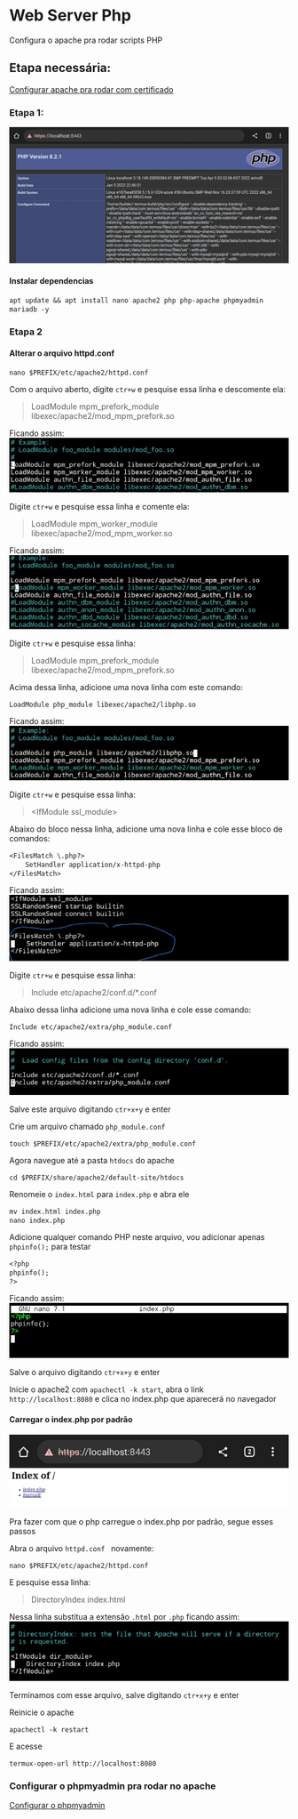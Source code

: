 # Web Server Php
Configura o apache pra rodar scripts PHP

## Etapa necessária:
<a href="https://github.com/Olliv3r/Web-Server">Configurar apache pra rodar com certificado</a>

### Etapa 1:
![mpm](https://github.com/Olliv3r/Web-Server-Php/blob/main/media/php_main.jpg)

#### Instalar dependencias
```
apt update && apt install nano apache2 php php-apache phpmyadmin mariadb -y
```

### Etapa 2
#### Alterar o arquivo  httpd.conf
```
nano $PREFIX/etc/apache2/httpd.conf
```

Com o arquivo aberto, digite `ctr+w` e pesquise essa linha e descomente ela:
> LoadModule mpm_prefork_module libexec/apache2/mod_mpm_prefork.so

Ficando assim:
![Carregar biblioteca mod_mpm_prefork.iso](https://github.com/Olliv3r/Web-Server-Php/blob/main/media/php-mpm_prefork_module.jpg)


Digite `ctr+w` e pesquise essa linha e comente ela:
> LoadModule mpm_worker_module libexec/apache2/mod_mpm_worker.so

Ficando assim:
![Desativar biblioteca mod_mpm_worker.so](https://github.com/Olliv3r/Web-Server-Php/blob/main/media/php-mpm-worker-module.jpg)

Digite `ctr+w` e pesquise essa linha:
> LoadModule mpm_prefork_module libexec/apache2/mod_mpm_prefork.so

Acima dessa linha, adicione uma nova linha com este comando:
```
LoadModule php_module libexec/apache2/libphp.so
```
Ficando assim:
![Carregar biblioteca libphp.so](https://github.com/Olliv3r/Web-Server-Php/blob/main/media/php-php_module.jpg)

Digite `ctr+w` e pesquise essa linha:
> &lt;IfModule ssl_module>

Abaixo do bloco nessa linha, adicione uma nova linha e cole esse bloco de comandos: 
```
<FilesMatch \.php?>
    SetHandler application/x-httpd-php
</FilesMatch>
```

Ficando assim:
![Definir o manipulador](https://github.com/Olliv3r/Web-Server-Php/blob/main/media/php-ifmodule.jpg)

Digite `ctr+w` e pesquise essa linha:
> Include etc/apache2/conf.d/*.conf

Abaixo dessa linha adicione uma nova linha e cole esse comando:
```
Include etc/apache2/extra/php_module.conf
```

Ficando assim:
![Incluir modulo php_module.conf](https://github.com/Olliv3r/Web-Server-Php/blob/main/media/php-php_module.conf.jpg)

Salve este arquivo digitando `ctr+x+y` e enter

Crie um arquivo chamado `php_module.conf`
```
touch $PREFIX/etc/apache2/extra/php_module.conf
```

Agora navegue até a pasta `htdocs` do apache
```
cd $PREFIX/share/apache2/default-site/htdocs
```

Renomeie o `index.html` para `index.php` e abra ele
```
mv index.html index.php
nano index.php
```

Adicione qualquer comando PHP neste arquivo, vou adicionar apenas `phpinfo();` para testar
```
<?php
phpinfo();
?>
```
Ficando assim:
![phpinfo();](https://github.com/Olliv3r/Web-Server-Php/blob/main/media/php-phpinfo().jpg)

Salve o arquivo digitando `ctr+x+y` e enter

Inicie o apache2 com `apachectl -k start`, abra o link `http://localhost:8080` e clica no index.php que aparecerá no navegador

#### Carregar o index.php por padrão
![Index.html](https://github.com/Olliv3r/Web-Server-Php/blob/main/media/php-index.html.jpg)

Pra fazer com que o php carregue o index.php por padrão, segue esses passos

Abra o arquivo `httpd.conf ` novamente:
```
nano $PREFIX/etc/apache2/httpd.conf
```

 E pesquise essa linha:
> DirectoryIndex index.html

Nessa linha substitua a extensão `.html` por `.php` ficando assim:
![Carregar index.php por padrão](https://github.com/Olliv3r/Web-Server-Php/blob/main/media/php-index.php.jpg)

Terminamos com esse arquivo, salve digitando `ctr+x+y` e enter

Reinicie o apache
```
apachectl -k restart
```

E acesse
```
termux-open-url http://localhost:8080
```

### Configurar o phpmyadmin pra rodar no apache
<a href="">Configurar o phpmyadmin</a>
